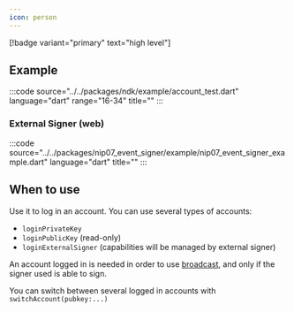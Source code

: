 ```yaml
---
icon: person
---
```


[!badge variant="primary" text="high level"]

## Example

:::code source="../../packages/ndk/example/account_test.dart" language="dart" range="16-34" title="" :::

### External Signer (web)

:::code source="../../packages/nip07_event_signer/example/nip07_event_signer_example.dart" language="dart"  title="" :::

## When to use

Use it to log in an account.
You can use several types of accounts:

- `loginPrivateKey`
- `loginPublicKey` (read-only)
- `loginExternalSigner` (capabilities will be managed by external signer)

An account logged in is needed in order to use [broadcast](/usecases/broadcast.md), and only if the signer used is able to sign.

You can switch between several logged in accounts with `switchAccount(pubkey:...)`
